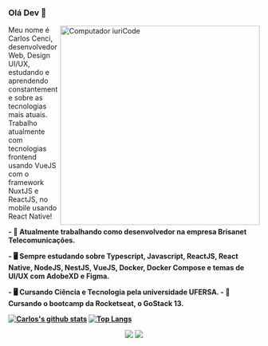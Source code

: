 ### Olá Dev 👋

<img src="https://raw.githubusercontent.com/MicaelliMedeiros/micaellimedeiros/master/image/computer-illustration.png" min-width="400px" max-width="400px" width="400px" align="right" alt="Computador iuriCode">

<p align="left">
Meu nome é Carlos Cenci, desenvolvedor Web, Design UI/UX, estudando e aprendendo constantemente sobre as tecnologias mais atuais. Trabalho atualmente com tecnologias frontend usando VueJS com o framework NuxtJS e ReactJS, no mobile usando React Native!
</p>

<p align="left">
 <strong>
- 🔭 Atualmente trabalhando como desenvolvedor na empresa Brisanet Telecomunicações.
</p>

<p align="left">
 <strong>
- 🖥 Sempre estudando sobre Typescript, Javascript, ReactJS, React Native, NodeJS, NestJS, VueJS, Docker, Docker Compose e temas de UI/UX com AdobeXD e Figma.
</p>

<p align="left">
 <strong>
- 🖥 Cursando Ciência e Tecnologia pela universidade UFERSA.
- 🚀 Cursando o bootcamp da Rocketseat, o GoStack 13.
</p>

[![Carlos's github stats](https://github-readme-stats.vercel.app/api?username=carloscenci&show_icons=true&theme=dracula)](https://github.com/anuraghazra/github-readme-stats)
[![Top Langs](https://github-readme-stats.vercel.app/api/top-langs/?username=carloscenci&layout=compact&theme=dracula)](https://github.com/anuraghazra/github-readme-stats)


<p align="center">
<a href="https://github.com/carloscenci" alt="GIT">
<img src="https://img.shields.io/badge/-Github-000?style=for-the-badge&logo=Github&logoColor=white&link=https://github.com/carloscenci"/></a>

<a href="https://www.linkedin.com/in/carlos-cenci-5771921b1/" alt="Linkedin">
<img src="https://img.shields.io/badge/-Linkedin-0e76a8?style=for-the-badge&logo=Linkedin&logoColor=white&link=https://www.linkedin.com/in/carlos-cenci-5771921b1/" /></a>
</p>  